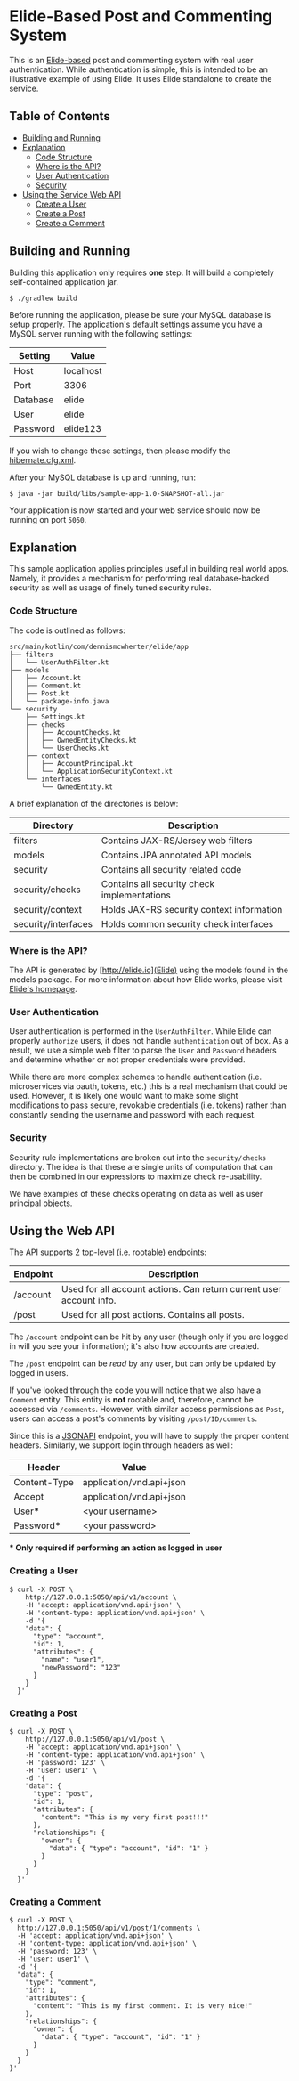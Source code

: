 Elide-Based Post and Commenting System
======================================

This is an [Elide-based](https://github.com/yahoo/elide) post and commenting system with real user authentication. While authentication is simple, this is intended to be an illustrative example of using Elide. It uses Elide standalone to create the service.

## Table of Contents

  * [Building and Running](#building)
  * [Explanation](#explain)
    * [Code Structure](#explain-structure)
    * [Where is the API?](#explain-api)
    * [User Authentication](#explain-auth)
    * [Security](#explain-security)
  * [Using the Service Web API](#using)
    * [Create a User](#using-user)
    * [Create a Post](#using-post)
    * [Create a Comment](#using-comment)
  
## <a name="building"></a>Building and Running

Building this application only requires **one** step. It will build a completely self-contained application jar.

```
$ ./gradlew build
```

Before running the application, please be sure your MySQL database is setup properly. The application's default settings assume you have a MySQL server running with the following settings:

<table>
<thead>
  <tr><th>Setting</th><th>Value</th></tr>
</thead>
<tr><td>Host</td><td>localhost</td></tr>
<tr><td>Port</td><td>3306</td></tr>
<tr><td>Database</td><td>elide</td></tr>
<tr><td>User</td><td>elide</td></tr>
<tr><td>Password</td><td>elide123</td></tr>
</table>

If you wish to change these settings, then please modify the [hibernate.cfg.xml](./settings/hibernate.cfg.xml).

After your MySQL database is up and running, run:

```
$ java -jar build/libs/sample-app-1.0-SNAPSHOT-all.jar
```

Your application is now started and your web service should now be running on port `5050`.

## <a name="explain"></a>Explanation

This sample application applies principles useful in building real world apps. Namely, it provides a mechanism for performing real database-backed security as well as usage of finely tuned security rules.

### <a name="explain-structure"></a>Code Structure

The code is outlined as follows:

```
src/main/kotlin/com/dennismcwherter/elide/app
├── filters
│   └── UserAuthFilter.kt
├── models
│   ├── Account.kt
│   ├── Comment.kt
│   ├── Post.kt
│   └── package-info.java
└── security
    ├── Settings.kt
    ├── checks
    │   ├── AccountChecks.kt
    │   ├── OwnedEntityChecks.kt
    │   └── UserChecks.kt
    ├── context
    │   ├── AccountPrincipal.kt
    │   └── ApplicationSecurityContext.kt
    └── interfaces
        └── OwnedEntity.kt
```

A brief explanation of the directories is below:

<table>
<thead>
  <tr><th>Directory</th><th>Description</th></tr>
</thead>
<tr><td>filters</td><td>Contains JAX-RS/Jersey web filters</td></tr>
<tr><td>models</td><td>Contains JPA annotated API models</td></tr>
<tr><td>security</td><td>Contains all security related code</td></tr>
<tr><td>security/checks</td><td>Contains all security check implementations</td></tr>
<tr><td>security/context</td><td>Holds JAX-RS security context information</td></tr>
<tr><td>security/interfaces</td><td>Holds common security check interfaces</td></tr>
</table>

### <a name="explain-api"></a>Where is the API?

The API is generated by [http://elide.io](Elide) using the models found in the models package. For more information about how Elide works, please visit [Elide's homepage](http://elide.io).

### <a name="explain-auth"></a>User Authentication

User authentication is performed in the `UserAuthFilter`. While Elide can properly `authorize` users, it does not handle `authentication` out of box. As a result, we use a simple web filter to parse the `User` and `Password` headers and determine whether or not proper credentials were provided.

While there are more complex schemes to handle authentication (i.e. microservices via oauth, tokens, etc.) this is a real mechanism that could be used. However, it is likely one would want to make some slight modifications to pass secure, revokable credentials (i.e. tokens) rather than constantly sending the username and password with each request.

### <a name="explain-security"></a>Security

Security rule implementations are broken out into the `security/checks` directory. The idea is that these are single units of computation that can then be combined in our expressions to maximize check re-usability.
 
We have examples of these checks operating on data as well as user principal objects.
 
## <a name="using"></a>Using the Web API

The API supports 2 top-level (i.e. rootable) endpoints:

<table>
<thead>
  <tr><th>Endpoint</th><th>Description</th></tr>
</thead>
<tr><td>/account</td><td>Used for all account actions. Can return current user account info.</td></tr>
<tr><td>/post</td><td>Used for all post actions. Contains all posts.</td></tr>
</table>

The `/account` endpoint can be hit by any user (though only if you are logged in will you see your information); it's also how accounts are created.

The `/post` endpoint can be _read_ by any user, but can only be updated by logged in users.

If you've looked through the code you will notice that we also have a `Comment` entity. This entity is **not** rootable and, therefore, cannot be accessed via `/comments`. However, with similar access permissions as `Post`, users can access a post's comments by visiting `/post/ID/comments`.

Since this is a [JSONAPI](https://jsonapi.org) endpoint, you will have to supply the proper content headers. Similarly, we support login through headers as well:

<table>
<thead>
  <tr><th>Header</th><th>Value</th></tr>
</thead>
<tr><td>Content-Type</td><td>application/vnd.api+json</td></tr>
<tr><td>Accept</td><td>application/vnd.api+json</td></tr>
<tr><td>User<strong>*</strong></td><td>&lt;your username&gt;</td></tr>
<tr><td>Password<strong>*</strong></td><td>&lt;your password&gt;</td></tr>
</table>

__* Only required if performing an action as logged in user__

### <a name="using-user"></a>Creating a User

```
$ curl -X POST \
    http://127.0.0.1:5050/api/v1/account \
    -H 'accept: application/vnd.api+json' \
    -H 'content-type: application/vnd.api+json' \
    -d '{
    "data": {
      "type": "account",
      "id": 1,
      "attributes": {
        "name": "user1",
        "newPassword": "123"
      }
    }
  }'
```

### <a name="using-post"></a>Creating a Post

```
$ curl -X POST \
    http://127.0.0.1:5050/api/v1/post \
    -H 'accept: application/vnd.api+json' \
    -H 'content-type: application/vnd.api+json' \
    -H 'password: 123' \
    -H 'user: user1' \
    -d '{
    "data": {
      "type": "post",
      "id": 1,
      "attributes": {
        "content": "This is my very first post!!!"
      },
      "relationships": {
        "owner": {
          "data": { "type": "account", "id": "1" }
        }
      }
    }
  }'
```

### <a name="using-comment"></a>Creating a Comment

```
$ curl -X POST \
  http://127.0.0.1:5050/api/v1/post/1/comments \
  -H 'accept: application/vnd.api+json' \
  -H 'content-type: application/vnd.api+json' \
  -H 'password: 123' \
  -H 'user: user1' \
  -d '{
  "data": {
    "type": "comment",
    "id": 1,
    "attributes": {
      "content": "This is my first comment. It is very nice!"
    },
    "relationships": {
      "owner": {
        "data": { "type": "account", "id": "1" }
      }
    }
  }
}'
```
